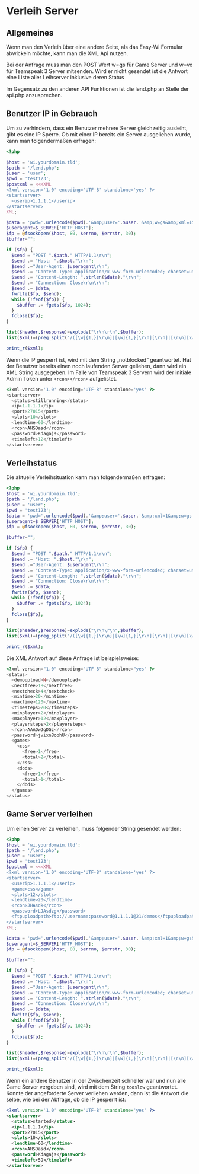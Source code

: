 # Verleih Server

## Allgemeines

Wenn man den Verleih über eine andere Seite, als das Easy-Wi Formular abwickeln möchte, kann man die XML Api nutzen.

Bei der Anfrage muss man den POST Wert w=gs für Game Server und w=vo für Teamspeak 3 Server mitsenden. Wird er nicht gesendet ist die Antwort eine Liste aller Leihserver inklusive deren Status

Im Gegensatz zu den anderen API Funktionen ist die lend.php an Stelle der api.php anzusprechen.

## Benutzer IP in Gebrauch

Um zu verhindern, dass ein Benutzer mehrere Server gleichzeitig ausleiht, gibt es eine IP Sperre. Ob mit einer IP bereits ein Server ausgeliehen wurde, kann man folgendermaßen erfragen:

```php
<?php

$host = 'wi.yourdomain.tld';
$path = '/lend.php';
$user = 'user';
$pwd = 'test123';
$postxml = <<<XML
<?xml version='1.0' encoding='UTF-8' standalone='yes' ?>
<startserver>
  <userip>1.1.1.1</userip>
</startserver>
XML;

$data = 'pwd='.urlencode($pwd).'&amp;user='.$user.'&amp;w=gs&amp;xml=1&amp;ipblocked='.urlencode(base64_encode($postxml));
$useragent=$_SERVER['HTTP_HOST'];
$fp = @fsockopen($host, 80, $errno, $errstr, 30);
$buffer="";

if ($fp) {
  $send = "POST ".$path." HTTP/1.1\r\n";
  $send .= "Host: ".$host."\r\n";
  $send .="User-Agent: $useragent\r\n";
  $send .= "Content-Type: application/x-www-form-urlencoded; charset=utf-8\r\n";
  $send .= "Content-Length: ".strlen($data)."\r\n";
  $send .= "Connection: Close\r\n\r\n";
  $send .= $data;
  fwrite($fp, $send); 
  while (!feof($fp)) {
    $buffer .= fgets($fp, 1024);
  }
  fclose($fp);
}

list($header,$response)=explode("\r\n\r\n",$buffer);
list($xml)=(preg_split("/([\w]{1,}[\r\n]|[\w]{1,}[\r\n][\r\n]|[\r\n][\w]{1,})/",$response,-1,PREG_SPLIT_NO_EMPTY));

print_r($xml);
```

Wenn die IP gesperrt ist, wird mit dem String „notblocked“ geantwortet. Hat der Benutzer bereits einen noch laufenden Server geliehen, dann wird ein XML String ausgegeben. Im Falle von Teamspeak 3 Servern wird der initiale Admin Token unter `<rcon></rcon>` aufgelistet.

```php
<?xml version='1.0' encoding='UTF-8' standalone='yes' ?>
<startserver>
  <status>stillrunning</status>
  <ip>1.1.1.1</ip>
  <port>27015</port>
  <slots>10</slots>
  <lendtime>60</lendtime>
  <rcon>AHSDasd</rcon>
  <password>Kdagajs</password>
  <timeleft>12</timeleft>
</startserver>
```

## Verleihstatus

Die aktuelle Verleihsituation kann man folgendermaßen erfragen:

```php
<?php
$host = 'wi.yourdomain.tld';
$path = '/lend.php';
$user = 'user';
$pwd = 'test123';
$data = 'pwd='.urlencode($pwd).'&amp;user='.$user.'&amp;xml=1&amp;w=gs';
$useragent=$_SERVER['HTTP_HOST'];
$fp = @fsockopen($host, 80, $errno, $errstr, 30);

$buffer="";

if ($fp) {
  $send = "POST ".$path." HTTP/1.1\r\n";
  $send .= "Host: ".$host."\r\n";
  $send .="User-Agent: $useragent\r\n";
  $send .= "Content-Type: application/x-www-form-urlencoded; charset=utf-8\r\n";
  $send .= "Content-Length: ".strlen($data)."\r\n";
  $send .= "Connection: Close\r\n\r\n";
  $send .= $data;
  fwrite($fp, $send); 
  while (!feof($fp)) {
    $buffer .= fgets($fp, 1024);
  }
  fclose($fp);
}

list($header,$response)=explode("\r\n\r\n",$buffer);
list($xml)=(preg_split("/([\w]{1,}[\r\n]|[\w]{1,}[\r\n][\r\n]|[\r\n][\w]{1,})/",$response,-1,PREG_SPLIT_NO_EMPTY));

print_r($xml);
```

Die XML Antwort auf diese Anfrage ist beispielsweise:

```php
<?xml version="1.0" encoding="UTF-8" standalone="yes" ?>
<status>
  <demoupload>N</demoupload>
  <nextfree>18</nextfree>
  <nextcheck>4</nextcheck>
  <mintime>20</mintime>
  <maxtime>120</maxtime>
  <timesteps>20</timesteps>
  <minplayer>2</minplayer>
  <maxplayer>12</maxplayer>
  <playersteps>2</playersteps>
  <rcon>AAAOwJgDGz</rcon>
  <password>jvixn8ophU</password>
  <games>
    <css>
      <free>1</free>
      <total>2</total>
    </css>
    <dods>
      <free>1</free>
      <total>1</total>
    </dods>
  </games>
</status>
```

## Game Server verleihen

Um einen Server zu verleihen, muss folgender String gesendet werden:

```php
<?php
$host = 'wi.yourdomain.tld';
$path = '/lend.php';
$user = 'user';
$pwd = 'test123';
$postxml = <<<XML
<?xml version='1.0' encoding='UTF-8' standalone='yes' ?>
<startserver>
  <userip>1.1.1.1</userip>
  <game>css</game>
  <slots>12</slots>
  <lendtime>20</lendtime>
  <rcon>JHAsdk</rcon>
  <password>LJAsdzg</password>
  <ftpuploadpath>ftp://username:password@1.1.1.1@21/demos</ftpuploadpath>
</startserver>
XML;

$data = 'pwd='.urlencode($pwd).'&amp;user='.$user.'&amp;xml=1&amp;w=gs&amp;game='.urlencode(base64_encode($postxml));
$useragent=$_SERVER['HTTP_HOST'];
$fp = @fsockopen($host, 80, $errno, $errstr, 30);

$buffer="";

if ($fp) {
  $send = "POST ".$path." HTTP/1.1\r\n";
  $send .= "Host: ".$host."\r\n";
  $send .="User-Agent: $useragent\r\n";
  $send .= "Content-Type: application/x-www-form-urlencoded; charset=utf-8\r\n";
  $send .= "Content-Length: ".strlen($data)."\r\n";
  $send .= "Connection: Close\r\n\r\n";
  $send .= $data;
  fwrite($fp, $send); 
  while (!feof($fp)) {
    $buffer .= fgets($fp, 1024);
  }
  fclose($fp);
}

list($header,$response)=explode("\r\n\r\n",$buffer);
list($xml)=(preg_split("/([\w]{1,}[\r\n]|[\w]{1,}[\r\n][\r\n]|[\r\n][\w]{1,})/",$response,-1,PREG_SPLIT_NO_EMPTY));

print_r($xml);
```

Wenn ein andere Benutzer in der Zwischenzeit schneller war und nun alle Game Server vergeben sind, wird mit dem String `tooslow` geantwortet. Konnte der angeforderte Server verliehen werden, dann ist die Antwort die selbe, wie bei der Abfrage, ob die IP gesperrt ist:

```xml
<?xml version='1.0' encoding='UTF-8' standalone='yes' ?>
<startserver>
  <status>started</status>
  <ip>1.1.1.1</ip>
  <port>27015</port>
  <slots>10</slots>
  <lendtime>60</lendtime>
  <rcon>AHSDasd</rcon>
  <password>Kdagajs</password>
  <timeleft>59</timeleft>
</startserver>
```